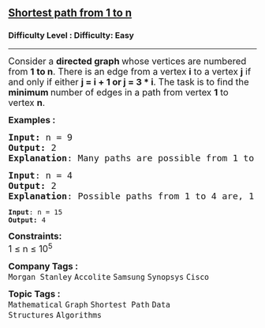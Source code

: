 <h2><a href="https://www.geeksforgeeks.org/problems/shortest-path-from-1-to-n0156/1?page=1&category=Graph&difficulty=Easy&sortBy=submissions">Shortest path from 1 to n</a></h2><h3>Difficulty Level : Difficulty: Easy</h3><hr><div class="problems_problem_content__Xm_eO"><p><span style="font-size: 18px;">Consider a <strong>directed graph </strong>whose vertices are numbered from <strong>1</strong> <strong>to n</strong>. There is an edge from a vertex <strong>i</strong> to a vertex <strong>j</strong> if and only if either <strong>j = i + 1 or j = 3 * i</strong>. The task is to find the <strong>minimum </strong>number of edges in a path from vertex <strong>1</strong> to vertex <strong>n</strong>.</span></p>
<p><span style="font-size: 18px;"><strong>Examples :</strong></span></p>
<pre><span style="font-size: 18px;"><strong>Input: </strong>n = 9
<strong>Output: </strong>2
<strong>Explanation</strong>: Many paths are possible from 1 to 9. Shortest one possible is, 1 -&gt; 3 -&gt; 9, of length 2.</span></pre>
<pre><span style="font-size: 18px;"><strong>Input</strong>: n = 4
<strong>Output: </strong>2
<strong>Explanation</strong>: Possible paths from 1 to 4 are, 1 -&gt; 2 -&gt; 3 -&gt; 4 and 1 -&gt; 3 -&gt; 4. Second path of length 2 is the shortest.<br></span></pre>
<pre><span><strong>Input</strong>: n = 15
<strong>Output: </strong>4</span></pre>
<p><span style="font-size: 18px;"><strong>Constraints:</strong><br>1 ≤ n ≤ 10<sup>5</sup></span></p></div><p><span style=font-size:18px><strong>Company Tags : </strong><br><code>Morgan Stanley</code>&nbsp;<code>Accolite</code>&nbsp;<code>Samsung</code>&nbsp;<code>Synopsys</code>&nbsp;<code>Cisco</code>&nbsp;<br><p><span style=font-size:18px><strong>Topic Tags : </strong><br><code>Mathematical</code>&nbsp;<code>Graph</code>&nbsp;<code>Shortest Path</code>&nbsp;<code>Data Structures</code>&nbsp;<code>Algorithms</code>&nbsp;